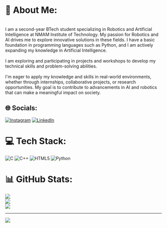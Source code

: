 # 💫 About Me:
<br>I am a second-year BTech student specializing in Robotics and Artificial Intelligence at NMAM Institute of Technology. My passion for Robotics and AI drives me to explore innovative solutions in these fields. I have a basic foundation in programming languages such as Python, and I am actively expanding my knowledge in Artificial Intelligence.<br><br>I am exploring and participating in projects and workshops to develop my technical skills and problem-solving abilities.<br><br>I'm eager to apply my knowledge and skills in real-world environments, whether through internships, collaborative projects, or research opportunities. My goal is to contribute to advancements in AI and robotics that can make a meaningful impact on society.


## 🌐 Socials:
[![Instagram](https://img.shields.io/badge/Instagram-%23E4405F.svg?logo=Instagram&logoColor=white)](https://instagram.com/aditya_prabhu_udupi) [![LinkedIn](https://img.shields.io/badge/LinkedIn-%230077B5.svg?logo=linkedin&logoColor=white)](https://linkedin.com/in/www.linkedin.com/in/aditya-prabhu-056825290) 

# 💻 Tech Stack:
![C](https://img.shields.io/badge/c-%2300599C.svg?style=for-the-badge&logo=c&logoColor=white) ![C++](https://img.shields.io/badge/c++-%2300599C.svg?style=for-the-badge&logo=c%2B%2B&logoColor=white) ![HTML5](https://img.shields.io/badge/html5-%23E34F26.svg?style=for-the-badge&logo=html5&logoColor=white) ![Python](https://img.shields.io/badge/python-3670A0?style=for-the-badge&logo=python&logoColor=ffdd54)
# 📊 GitHub Stats:
![](https://github-readme-stats.vercel.app/api?username=aditya-prabhu-udupi&theme=default&hide_border=false&include_all_commits=false&count_private=false)<br/>
![](https://github-readme-streak-stats.herokuapp.com/?user=aditya-prabhu-udupi&theme=default&hide_border=false)<br/>
![](https://github-readme-stats.vercel.app/api/top-langs/?username=aditya-prabhu-udupi&theme=default&hide_border=false&include_all_commits=false&count_private=false&layout=compact)

---
[![](https://visitcount.itsvg.in/api?id=aditya-prabhu-udupi&icon=0&color=0)](https://visitcount.itsvg.in)

